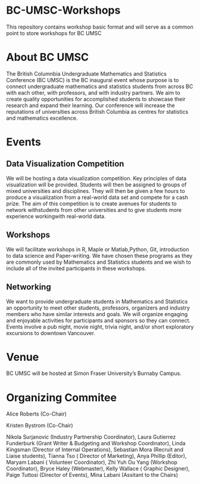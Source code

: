 # BC-UMSC-Workshops
This repository contains workshop basic format and will serve as a common point to store workshops for BC UMSC

# About BC UMSC 

The British Columnbia Undergraduate Mathematics and Statistics Conference (BC  UMSC)  is  the BC inaugural event whose purpose is to connect  undergraduate  mathematics  and  statistics students from across  BC with each other,  with professors,  and with  industry partners.   We  aim  to  create  quality  opportunities  for  accomplished  students to showcase their research and expand their learning.  Our conference will increase the reputations of universities across British Columbia as centres for statistics and mathematics excellence.

# Events 

## Data Visualization Competition

We will be hosting a data visualization competition. Key principles of data visualization will be provided. Students will then be assigned to groups of mixed universities and disciplines. They will then be given a few hours to produce a visualization from a real-world data set and compete for a cash prize. The aim of this competition is to create avenues for students to network withstudents from other universities and to give students more experience workingwith real-world data.

## Workshops

We will facilitate workshops in R, Maple or Matlab,Python,  Git, introduction to data science and Paper-writing.  We have chosen these programs as they are commonly used by Mathematics and Statistics students and we wish to include all of the invited participants in these workshops.

## Networking

We want to provide undergraduate students in Mathematics and Statistics an opportunity to meet other students, professors, organizers and industry members who have similar interests and goals. We will organize engaging and enjoyable activities for participants and sponsors so they can connect. Events involve a pub night,  movie night,  trivia night,  and/or short exploratory excursions to downtown Vancouver.  

# Venue

BC UMSC will be hosted at Simon Fraser University’s Burnaby Campus.

# Organizing Commitee

Alice Roberts (Co-Chair)

Kristen Bystrom (Co-Chair)

Nikola Surjanovic (Industry Partnership Coordinator), Laura Gutierrez Funderburk (Grant Writer & Budgeting and Workshop Coordinator),  Linda Kingsman (Director of Internal Operations),  Sebastian Mora (Recruit and Liaise students),  Tianna Tso ( Director of Marketing), Anya Phillip (Editor),  Maryam Labani ( Volunteer Coordinator),  Zhi Yuh Ou Yang (Workshop Coordinator),  Bryce Haley (Webmaster),  Kelly Wallace ( Graphic Designer),  Paige Tuttosi (Director of Events),  Mina Labani (Assitant to the Chairs)
